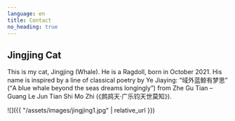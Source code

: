 ```yaml
---
language: en
title: Contact
no_heading: true
---
```



## Jingjing Cat

This is my cat, Jingjing (Whale). He is a Ragdoll, born in October 2021. His name is inspired by a line of classical poetry by Ye Jiaying: “域外蓝鲸有梦思” (“A blue whale beyond the seas dreams longingly”) from Zhe Gu Tian – Guang Le Jun Tian Shi Mo Zhi (《鹧鸪天·广乐钧天世莫知》).

![]({{ "/assets/images/jingjing1.jpg" | relative_url }})